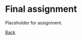 # Final assignment
Placeholder for assignment.

<a href="#" onclick="window.history.back()">Back</a>